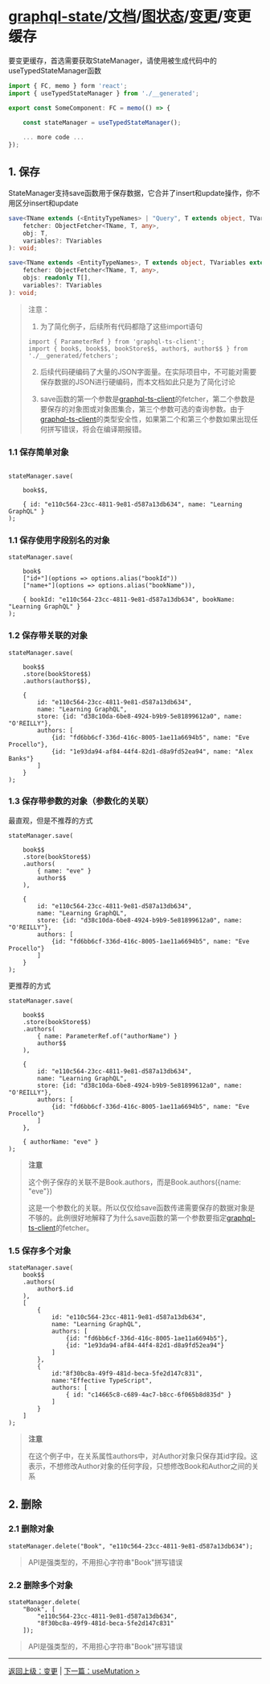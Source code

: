 # [graphql-state](https://github.com/babyfish-ct/graphql-state)/[文档](../../README_zh_CN.md)/[图状态](../README.md)/[变更](./README_zh_CN.md)/变更缓存

要变更缓存，首选需要获取StateManager，请使用被生成代码中的useTypedStateManager函数

```ts
import { FC, memo } form 'react';
import { useTypedStateManager } from './__generated';

export const SomeComponent: FC = memo(() => {

    const stateManager = useTypedStateManager();
    
    ... more code ...
});
```

## 1. 保存

StateManager支持save函数用于保存数据，它合并了insert和update操作，你不用区分insert和update

```ts
save<TName extends (<EntityTypeNames> | "Query", T extends object, TVariables extends object = {}>(
    fetcher: ObjectFetcher<TName, T, any>,
    obj: T,
    variables?: TVariables
): void;

save<TName extends <EntityTypeNames>, T extends object, TVariables extends object = {}>(
    fetcher: ObjectFetcher<TName, T, any>,
    objs: readonly T[],
    variables?: TVariables
): void;
```

> 注意：
> 
> 1. 为了简化例子，后续所有代码都隐了这些import语句
>   ```
>   import { ParameterRef } from 'graphql-ts-client';
>   import { book$, book$$, bookStore$$, author$, author$$ } from './__generated/fetchers';
>   ```
> 2. 后续代码硬编码了大量的JSON字面量。在实际项目中，不可能对需要保存数据的JSON进行硬编码，而本文档如此只是为了简化讨论
> 
> 3. save函数的第一个参数是[graphql-ts-client](https://github.com/babyfish-ct/graphql-ts-client)的fetcher，第二个参数是要保存的对象图或对象图集合，第三个参数可选的查询参数。由于[graphql-ts-client](https://github.com/babyfish-ct/graphql-ts-client)的类型安全性，如果第二个和第三个参数如果出现任何拼写错误，将会在编译期报错。

### 1.1 保存简单对象
```

stateManager.save(

    book$$,
    
    { id: "e110c564-23cc-4811-9e81-d587a13db634", name: "Learning GraphQL" }
);
```

### 1.1 保存使用字段别名的对象
```
stateManager.save(
    
    book$
    ["id+"](options => options.alias("bookId"))
    ["name+"](options => options.alias("bookName")),
    
    { bookId: "e110c564-23cc-4811-9e81-d587a13db634", bookName: "Learning GraphQL" }
);
```

### 1.2 保存带关联的对象
```
stateManager.save(
    
    book$$
    .store(bookStore$$)
    .authors(author$$),
    
    { 
        id: "e110c564-23cc-4811-9e81-d587a13db634", 
        name: "Learning GraphQL",
        store: {id: "d38c10da-6be8-4924-b9b9-5e81899612a0", name: "O'REILLY"},
        authors: [
            {id: "fd6bb6cf-336d-416c-8005-1ae11a6694b5", name: "Eve Procello"},
            {id: "1e93da94-af84-44f4-82d1-d8a9fd52ea94", name: "Alex Banks"}
        ]
    }
);
```

### 1.3 保存带参数的对象（参数化的关联）

最直观，但是不推荐的方式
```
stateManager.save(
    
    book$$
    .store(bookStore$$)
    .authors(
        { name: "eve" }
        author$$
    ),
    
    { 
        id: "e110c564-23cc-4811-9e81-d587a13db634", 
        name: "Learning GraphQL",
        store: {id: "d38c10da-6be8-4924-b9b9-5e81899612a0", name: "O'REILLY"},
        authors: [
            {id: "fd6bb6cf-336d-416c-8005-1ae11a6694b5", name: "Eve Procello"}
        ]
    }
);
```
更推荐的方式
```
stateManager.save(
    
    book$$
    .store(bookStore$$)
    .authors(
        { name: ParameterRef.of("authorName") }
        author$$
    ),
    
    { 
        id: "e110c564-23cc-4811-9e81-d587a13db634", 
        name: "Learning GraphQL",
        store: {id: "d38c10da-6be8-4924-b9b9-5e81899612a0", name: "O'REILLY"},
        authors: [
            {id: "fd6bb6cf-336d-416c-8005-1ae11a6694b5", name: "Eve Procello"}
        ]
    },
    
    { authorName: "eve" }
);
```

> **注意**
> 
> 这个例子保存的关联不是Book.authors，而是Book.authors({name: "eve"})
> 
> 这是一个参数化的关联。所以仅仅给save函数传递需要保存的数据对象是不够的。此例很好地解释了为什么save函数的第一个参数要指定[graphql-ts-client](https://github.com/babyfish-ct/graphql-ts-client)的fetcher。


### 1.5 保存多个对象

```
stateManager.save(
    book$$
    .authors(
        author$.id
    ),
    [
        { 
            id: "e110c564-23cc-4811-9e81-d587a13db634", 
            name: "Learning GraphQL",
            authors: [
                {id: "fd6bb6cf-336d-416c-8005-1ae11a6694b5"},
                {id: "1e93da94-af84-44f4-82d1-d8a9fd52ea94"}
            ]
        },
        {
            id:"8f30bc8a-49f9-481d-beca-5fe2d147c831",
            name:"Effective TypeScript",
            authors: [
                { id: "c14665c8-c689-4ac7-b8cc-6f065b8d835d" }
            ]
        }
    ]
);
```

> **注意**
> 
> 在这个例子中，在关系属性authors中，对Author对象只保存其id字段。这表示，不想修改Author对象的任何字段，只想修改Book和Author之间的关系

## 2. 删除

### 2.1 删除对象
```
stateManager.delete("Book", "e110c564-23cc-4811-9e81-d587a13db634");
```
> API是强类型的，不用担心字符串"Book"拼写错误

### 2.2 删除多个对象
```
stateManager.delete(
    "Book", [
        "e110c564-23cc-4811-9e81-d587a13db634",
        "8f30bc8a-49f9-481d-beca-5fe2d147c831"
    ]);
```
> API是强类型的，不用担心字符串"Book"拼写错误

-----------------------
[返回上级：变更](./README_zh_CN.md) | [下一篇：useMutation >](./useMutation_zh_CN.md)
